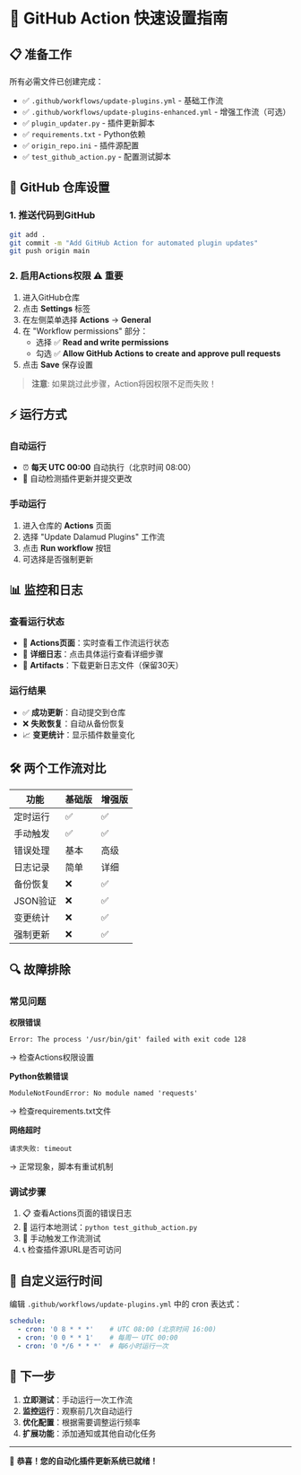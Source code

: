 # 🚀 GitHub Action 快速设置指南

## 📋 准备工作

所有必需文件已创建完成：
- ✅ `.github/workflows/update-plugins.yml` - 基础工作流
- ✅ `.github/workflows/update-plugins-enhanced.yml` - 增强工作流（可选）
- ✅ `plugin_updater.py` - 插件更新脚本
- ✅ `requirements.txt` - Python依赖
- ✅ `origin_repo.ini` - 插件源配置
- ✅ `test_github_action.py` - 配置测试脚本

## 🔧 GitHub 仓库设置

### 1. 推送代码到GitHub
```bash
git add .
git commit -m "Add GitHub Action for automated plugin updates"
git push origin main
```

### 2. 启用Actions权限 ⚠️ **重要**
1. 进入GitHub仓库
2. 点击 **Settings** 标签
3. 在左侧菜单选择 **Actions** → **General**
4. 在 "Workflow permissions" 部分：
   - 选择 ✅ **Read and write permissions**
   - 勾选 ✅ **Allow GitHub Actions to create and approve pull requests**
5. 点击 **Save** 保存设置

> **注意**: 如果跳过此步骤，Action将因权限不足而失败！

## ⚡ 运行方式

### 自动运行
- ⏰ **每天 UTC 00:00** 自动执行（北京时间 08:00）
- 🔄 自动检测插件更新并提交更改

### 手动运行
1. 进入仓库的 **Actions** 页面
2. 选择 "Update Dalamud Plugins" 工作流
3. 点击 **Run workflow** 按钮
4. 可选择是否强制更新

## 📊 监控和日志

### 查看运行状态
- 📍 **Actions页面**：实时查看工作流运行状态
- 📝 **详细日志**：点击具体运行查看详细步骤
- 📁 **Artifacts**：下载更新日志文件（保留30天）

### 运行结果
- ✅ **成功更新**：自动提交到仓库
- ❌ **失败恢复**：自动从备份恢复
- 📈 **变更统计**：显示插件数量变化

## 🛠️ 两个工作流对比

| 功能 | 基础版 | 增强版 |
|------|--------|--------|
| 定时运行 | ✅ | ✅ |
| 手动触发 | ✅ | ✅ |
| 错误处理 | 基本 | 高级 |
| 日志记录 | 简单 | 详细 |
| 备份恢复 | ❌ | ✅ |
| JSON验证 | ❌ | ✅ |
| 变更统计 | ❌ | ✅ |
| 强制更新 | ❌ | ✅ |

## 🔍 故障排除

### 常见问题

**权限错误**
```
Error: The process '/usr/bin/git' failed with exit code 128
```
→ 检查Actions权限设置

**Python依赖错误**
```
ModuleNotFoundError: No module named 'requests'
```
→ 检查requirements.txt文件

**网络超时**
```
请求失败: timeout
```
→ 正常现象，脚本有重试机制

### 调试步骤
1. 📋 查看Actions页面的错误日志
2. 🔧 运行本地测试：`python test_github_action.py`
3. 🚀 手动触发工作流测试
4. 📞 检查插件源URL是否可访问

## 📅 自定义运行时间

编辑 `.github/workflows/update-plugins.yml` 中的 cron 表达式：

```yaml
schedule:
  - cron: '0 8 * * *'    # UTC 08:00 (北京时间 16:00)
  - cron: '0 0 * * 1'    # 每周一 UTC 00:00
  - cron: '0 */6 * * *'  # 每6小时运行一次
```

## 🎯 下一步

1. **立即测试**：手动运行一次工作流
2. **监控运行**：观察前几次自动运行
3. **优化配置**：根据需要调整运行频率
4. **扩展功能**：添加通知或其他自动化任务

---

🎉 **恭喜！您的自动化插件更新系统已就绪！**
